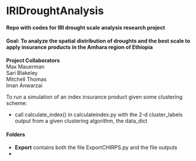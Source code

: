 # IRIDroughtAnalysis

#### Repo with codes for IRI drought scale analysis research project 

#### Goal: To analyze the spatial distribution of droughts and the best scale to apply insurance products in the Amhara region of Ethiopia

**Project Collaborators**\
Max Mauerman\
Sari Blakeley\
Mitchell Thomas\
Iman Anwarzai

To run a simulation of an index insurance product given some clustering scheme:
* call calculate_index() in calculateindex.py with the 2-d cluster_labels output from a given clustering algorithm, the data_dict 


#### Folders

* **Export** contains both the file ExportCHIRPS.py and the file outputs
* 



